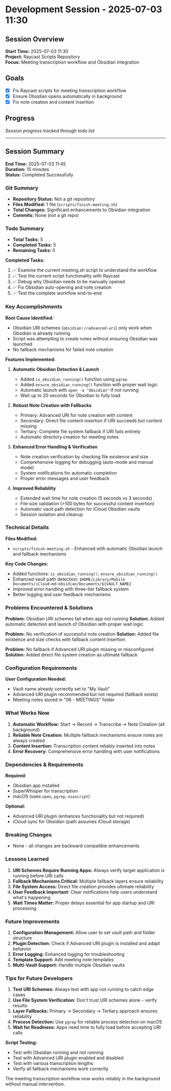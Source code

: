 # Development Session - 2025-07-03 11:30

## Session Overview
**Start Time:** 2025-07-03 11:30  
**Project:** Raycast Scripts Repository  
**Focus:** Meeting transcription workflow and Obsidian integration

## Goals
- [x] Fix Raycast scripts for meeting transcription workflow
- [x] Ensure Obsidian opens automatically in background
- [x] Fix note creation and content insertion

## Progress
*Session progress tracked through todo list*

---

## Session Summary

**End Time:** 2025-07-03 11:45  
**Duration:** 15 minutes  
**Status:** Completed Successfully

### Git Summary
- **Repository Status:** Not a git repository
- **Files Modified:** 1 file (`scripts/finish-meeting.sh`)
- **Total Changes:** Significant enhancements to Obsidian integration
- **Commits:** None (not a git repo)

### Todo Summary
- **Total Tasks:** 5
- **Completed Tasks:** 5
- **Remaining Tasks:** 0

**Completed Tasks:**
1. ✅ Examine the current meeting.sh script to understand the workflow
2. ✅ Test the current script functionality with Raycast  
3. ✅ Debug why Obsidian needs to be manually opened
4. ✅ Fix Obsidian auto-opening and note creation
5. ✅ Test the complete workflow end-to-end

### Key Accomplishments

**Root Cause Identified:**
- Obsidian URI schemes (`obsidian://advanced-uri`) only work when Obsidian is already running
- Script was attempting to create notes without ensuring Obsidian was launched
- No fallback mechanisms for failed note creation

**Features Implemented:**

1. **Automatic Obsidian Detection & Launch**
   - Added `is_obsidian_running()` function using `pgrep`
   - Added `ensure_obsidian_running()` function with proper wait logic
   - Automatic launch with `open -a "Obsidian"` if not running
   - Wait up to 20 seconds for Obsidian to fully load

2. **Robust Note Creation with Fallbacks**
   - Primary: Advanced URI for note creation with content
   - Secondary: Direct file content insertion if URI succeeds but content missing
   - Tertiary: Complete file system fallback if URI fails entirely
   - Automatic directory creation for meeting notes

3. **Enhanced Error Handling & Verification**
   - Note creation verification by checking file existence and size
   - Comprehensive logging for debugging (auto-mode and manual mode)
   - System notifications for automatic completion
   - Proper error messages and user feedback

4. **Improved Reliability**
   - Extended wait time for note creation (5 seconds vs 3 seconds)
   - File size validation (>100 bytes for successful content insertion)
   - Automatic vault path detection for iCloud Obsidian vaults
   - Session isolation and cleanup

### Technical Details

**Files Modified:**
- `scripts/finish-meeting.sh` - Enhanced with automatic Obsidian launch and fallback mechanisms

**Key Code Changes:**
- Added functions: `is_obsidian_running()`, `ensure_obsidian_running()`
- Enhanced vault path detection: `$HOME/Library/Mobile Documents/iCloud~md~obsidian/Documents/${VAULT_NAME}`
- Improved error handling with three-tier fallback system
- Better logging and user feedback mechanisms

### Problems Encountered & Solutions

**Problem:** Obsidian URI schemes fail when app not running
**Solution:** Added automatic detection and launch of Obsidian with proper wait logic

**Problem:** No verification of successful note creation
**Solution:** Added file existence and size checks with fallback content insertion

**Problem:** No fallback if Advanced URI plugin missing or misconfigured
**Solution:** Added direct file system creation as ultimate fallback

### Configuration Requirements

**User Configuration Needed:**
- Vault name already correctly set to "My Vault" 
- Advanced URI plugin recommended but not required (fallback exists)
- Meeting notes stored in "06 - MEETINGS" folder

### What Works Now

1. **Automatic Workflow:** Start → Record → Transcribe → Note Creation (all background)
2. **Reliable Note Creation:** Multiple fallback mechanisms ensure notes are always created
3. **Content Insertion:** Transcription content reliably inserted into notes
4. **Error Recovery:** Comprehensive error handling with user notifications

### Dependencies & Requirements

**Required:**
- Obsidian app installed
- SuperWhisper for transcription
- macOS (uses `open`, `pgrep`, `osascript`)

**Optional:**
- Advanced URI plugin (enhances functionality but not required)
- iCloud sync for Obsidian (path assumes iCloud storage)

### Breaking Changes
- None - all changes are backward compatible enhancements

### Lessons Learned

1. **URI Schemes Require Running Apps:** Always verify target application is running before URI calls
2. **Fallback Mechanisms Critical:** Multiple fallback layers ensure reliability
3. **File System Access:** Direct file creation provides ultimate reliability
4. **User Feedback Important:** Clear notifications help users understand what's happening
5. **Wait Times Matter:** Proper delays essential for app startup and URI processing

### Future Improvements

1. **Configuration Management:** Allow user to set vault path and folder structure
2. **Plugin Detection:** Check if Advanced URI plugin is installed and adapt behavior
3. **Error Logging:** Enhanced logging for troubleshooting
4. **Template Support:** Add meeting note templates
5. **Multi-Vault Support:** Handle multiple Obsidian vaults

### Tips for Future Developers

1. **Test URI Schemes:** Always test with app not running to catch edge cases
2. **Use File System Verification:** Don't trust URI schemes alone - verify results
3. **Layer Fallbacks:** Primary → Secondary → Tertiary approach ensures reliability
4. **Process Detection:** Use `pgrep` for reliable process detection on macOS
5. **Wait for Readiness:** Apps need time to fully load before accepting URI calls

**Script Testing:**
- Test with Obsidian running and not running
- Test with Advanced URI plugin enabled and disabled
- Test with various transcription lengths
- Verify all fallback mechanisms work correctly

The meeting transcription workflow now works reliably in the background without manual intervention.